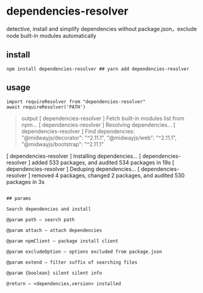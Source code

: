 # dependencies-resolver

detective, install and simplify dependencies without package.json，exclude node built-in modules automatically

## install

```
npm install dependencies-resolver ## yarn add dependencies-resolver
```

## usage

```
import requireResolver from "dependencies-resolver"
await requireResolver('PATH')

```
> output
[ dependencies-resolver ]  Fetch built-in modules list from npm...
[ dependencies-resolver ]  Resolving dependencies...
[ dependencies-resolver ]  Find dependencies:  
  "@midwayjs/decorator": "^2.11.1",
  "@midwayjs/web": "^2.11.1",
  "@midwayjs/bootstrap": "^2.11.1"
  
[ dependencies-resolver ]  Installing dependencies...
[ dependencies-resolver ]  added 533 packages, and audited 534 packages in 19s
[ dependencies-resolver ]  Deduping dependencies...
[ dependencies-resolver ]  removed 4 packages, changed 2 packages, and audited 530 packages in 3s
```

## params

Search dependencies and install

@param path — search path

@param attach — attach dependencies

@param npmClient — package install client

@param excludeOption — options excluded from package.json

@param extend — filter suffix of searching files

@param {boolean} silent silent info

@return — <dependencies,version> installed

